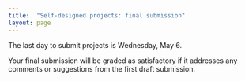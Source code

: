 ```yaml
---
title:  "Self-designed projects: final submission"
layout: page
---
```


The last day to submit projects is Wednesday, May 6.

Your final submission will be graded as satisfactory if it addresses any comments or suggestions from the first draft submission.
